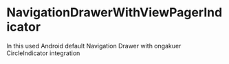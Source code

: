 # NavigationDrawerWithViewPagerIndicator

In this used Android default Navigation Drawer with ongakuer CircleIndicator integration
